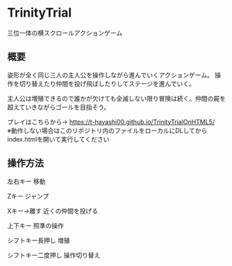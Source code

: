 # TrinityTrial
三位一体の横スクロールアクションゲーム
## 概要
姿形が全く同じ三人の主人公を操作しながら進んでいくアクションゲーム。
操作を切り替えたり仲間を投げ飛ばしたりしてステージを進んでいく。

主人公は増殖できるので誰かが欠けても全滅しない限り冒険は続く。仲間の屍を超えていきながらゴールを目指そう。

プレイはこちらから→ https://t-hayashi00.github.io/TrinityTrialOnHTML5/  
※動作しない場合はこのリポジトリ内のファイルをローカルにDLしてからindex.htmlを開いて実行してください

## 操作方法
左右キー 移動

Zキー ジャンプ

Xキー→離す 近くの仲間を投げる

上下キー 照準の操作

シフトキー長押し 増殖

シフトキー二度押し 操作切り替え
